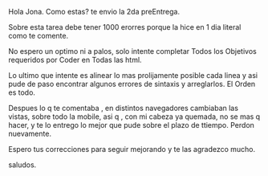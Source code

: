 Hola Jona.
Como estas? te envio la 2da preEntrega.

Sobre esta tarea debe tener 1000 erorres porque la hice en 1 dia literal como te comente.

No espero un optimo ni a palos, solo intente completar Todos los Objetivos requeridos por Coder en Todas las html.

Lo ultimo que intente es alinear lo mas prolijamente posible cada linea y asi pude de paso encontrar algunos errores de sintaxis y arreglarlos. El Orden es todo.

Despues lo q te comentaba , en distintos navegadores cambiaban las vistas, sobre todo la mobile, asi q , con mi cabeza ya quemada, no se mas q hacer, y te lo entrego lo mejor que pude sobre el plazo de ttiempo. Perdon nuevamente.

Espero tus correcciones para seguir mejorando y te las agradezco mucho.

saludos.